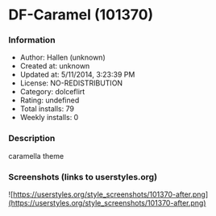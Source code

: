 # DF-Caramel (101370)

### Information
- Author: Hallen (unknown)
- Created at: unknown
- Updated at: 5/11/2014, 3:23:39 PM
- License: NO-REDISTRIBUTION
- Category: dolceflirt
- Rating: undefined
- Total installs: 79
- Weekly installs: 0


### Description
caramella theme


### Screenshots (links to userstyles.org)
![https://userstyles.org/style_screenshots/101370-after.png](https://userstyles.org/style_screenshots/101370-after.png)


